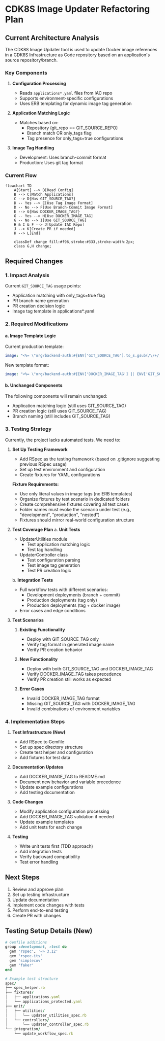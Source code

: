 # CDK8S Image Updater Refactoring Plan

## Current Architecture Analysis

The CDK8S Image Updater tool is used to update Docker image references in a CDK8S Infrastructure as Code repository based on an application's source repository/branch.

### Key Components

1. **Configuration Processing**
   - Reads `applications*.yaml` files from IAC repo
   - Supports environment-specific configurations
   - Uses ERB templating for dynamic image tag generation

2. **Application Matching Logic**
   - Matches based on:
     - Repository (git_repo == GIT_SOURCE_REPO)
     - Branch match OR only_tags flag
     - Tag presence for only_tags=true configurations

3. **Image Tag Handling**
   - Development: Uses branch-commit format
   - Production: Uses git tag format

### Current Flow

```mermaid
flowchart TD
    A[Start] --> B[Read Config]
    B --> C[Match Applications]
    C --> D{Has GIT_SOURCE_TAG?}
    D -- Yes --> E[Use Tag Image Format]
    D -- No --> F[Use Branch-Commit Image Format]
    E --> G{Has DOCKER_IMAGE_TAG?}
    G -- Yes --> H[Use DOCKER_IMAGE_TAG]
    G -- No --> I[Use GIT_SOURCE_TAG]
    H & I & F --> J[Update IAC Repo]
    J --> K[Create PR if needed]
    K --> L[End]

    classDef change fill:#f96,stroke:#333,stroke-width:2px;
    class G,H change;
```

## Required Changes

### 1. Impact Analysis

Current `GIT_SOURCE_TAG` usage points:
- Application matching with only_tags=true flag
- PR branch name generation
- PR creation decision logic
- Image tag template in applications*.yaml

### 2. Required Modifications

#### a. Image Template Logic

Current production template:
```yaml
image: "<%= \"org/backend-auth:#{ENV['GIT_SOURCE_TAG'].to_s.gsub(/\/+/, '-')}\" %>"
```

New template format:
```yaml
image: "<%= \"org/backend-auth:#{ENV['DOCKER_IMAGE_TAG'] || ENV['GIT_SOURCE_TAG'].to_s.gsub(/\/+/, '-')}\" %>"
```

#### b. Unchanged Components
The following components will remain unchanged:
- Application matching logic (still uses GIT_SOURCE_TAG)
- PR creation logic (still uses GIT_SOURCE_TAG)
- Branch naming (still includes GIT_SOURCE_TAG)

### 3. Testing Strategy

Currently, the project lacks automated tests. We need to:

1. **Set Up Testing Framework**
   - Add RSpec as the testing framework (based on .gitignore suggesting previous RSpec usage)
   - Set up test environment and configuration
   - Create fixtures for YAML configurations
   
   **Fixture Requirements:**
   - Use only literal values in image tags (no ERB templates)
   - Organize fixtures by test scenario in dedicated folders
   - Create comprehensive fixtures covering all test cases
   - Folder names must evoke the scenario under test (e.g., "development", "production", "nested")
   - Fixtures should mirror real-world configuration structure

2. **Test Coverage Plan**
   a. **Unit Tests**
      - UpdaterUtilities module
        - Test application matching logic
        - Test tag handling
      - UpdaterController class
        - Test configuration parsing
        - Test image tag generation
        - Test PR creation logic
   
   b. **Integration Tests**
      - Full workflow tests with different scenarios:
        - Development deployments (branch + commit)
        - Production deployments (tag only)
        - Production deployments (tag + docker image)
      - Error cases and edge conditions

3. **Test Scenarios**
   1. **Existing Functionality**
      - Deploy with GIT_SOURCE_TAG only
      - Verify tag format in generated image name
      - Verify PR creation behavior

   2. **New Functionality**
      - Deploy with both GIT_SOURCE_TAG and DOCKER_IMAGE_TAG
      - Verify DOCKER_IMAGE_TAG takes precedence
      - Verify PR creation still works as expected

   3. **Error Cases**
      - Invalid DOCKER_IMAGE_TAG format
      - Missing GIT_SOURCE_TAG with DOCKER_IMAGE_TAG
      - Invalid combinations of environment variables

### 4. Implementation Steps

1. **Test Infrastructure (New)**
   - Add RSpec to Gemfile
   - Set up spec directory structure
   - Create test helper and configuration
   - Add fixtures for test data

2. **Documentation Updates**
   - Add DOCKER_IMAGE_TAG to README.md
   - Document new behavior and variable precedence
   - Update example configurations
   - Add testing documentation

3. **Code Changes**
   - Modify application configuration processing
   - Add DOCKER_IMAGE_TAG validation if needed
   - Update example templates
   - Add unit tests for each change

4. **Testing**
   - Write unit tests first (TDD approach)
   - Add integration tests
   - Verify backward compatibility
   - Test error handling

## Next Steps

1. Review and approve plan
2. Set up testing infrastructure
3. Update documentation
4. Implement code changes with tests
5. Perform end-to-end testing
6. Create PR with changes

## Testing Setup Details (New)

```ruby
# Gemfile additions
group :development, :test do
  gem 'rspec', '~> 3.12'
  gem 'rspec-its'
  gem 'simplecov'
  gem 'faker'
end

# Example test structure
spec/
├── spec_helper.rb
├── fixtures/
│   ├── applications.yaml
│   └── applications_protected.yaml
├── unit/
│   ├── utilities/
│   │   └── updater_utilities_spec.rb
│   └── controllers/
│       └── updater_controller_spec.rb
└── integration/
    └── update_workflow_spec.rb
